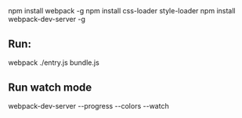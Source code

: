 
##

npm install webpack -g
npm install css-loader style-loader
npm install webpack-dev-server -g

## Run:

webpack ./entry.js bundle.js

## Run watch mode

webpack-dev-server --progress --colors --watch
